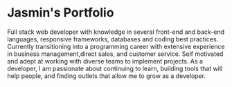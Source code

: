 # Jasmin's Portfolio

Full stack web developer with knowledge in several front-end and back-end languages, responsive frameworks, databases and coding best practices. Currently transitioning into a programming career with extensive experience in business management,direct sales, and customer service. 
Self motivated and adept at working with diverse teams to implement projects.
As a developer, I am passionate about continuing to learn, building tools that will help people, and finding
outlets that allow me to grow as a developer.